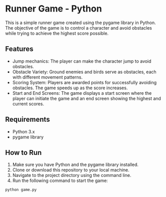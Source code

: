 # Runner Game - Python

This is a simple runner game created using the pygame library in Python. The objective of the game is to control a character and avoid obstacles while trying to achieve the highest score possible.

## Features

- Jump mechanics: The player can make the character jump to avoid obstacles.
- Obstacle Variety: Ground enemies and birds serve as obstacles, each with different movement patterns.
- Scoring System: Players are awarded points for successfully avoiding obstacles. The game speeds up as the score increases.
- Start and End Screens: The game displays a start screen where the player can initiate the game and an end screen showing the highest and current scores.

## Requirements

- Python 3.x
- pygame library

## How to Run

1. Make sure you have Python and the pygame library installed.
2. Clone or download this repository to your local machine.
3. Navigate to the project directory using the command line.
4. Run the following command to start the game:

```bash
python game.py
